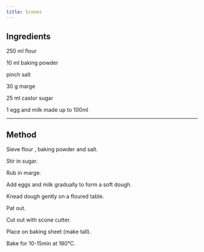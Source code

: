 ```yaml
---
title: Scones
---
```


## Ingredients

250 ml flour

10 ml baking powder

pinch salt

30 g marge

25 ml castor sugar

1 egg and milk made up to 100ml

---

## Method

Sieve flour , baking powder and salt.

Stir in sugar.

Rub in marge.

Add eggs and milk gradually to form a soft dough.

Knead dough gently on a floured table.

Pat out.

Cut out with scone cutter.

Place on baking sheet (make tall).

Bake for 10-15min at 180℃.
